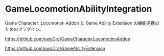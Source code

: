 # GameLocomotionAbilityIntegration
 Game Character: Locomotion Addon と Game Ability Extension の機能連携のためのプラグイン。

https://github.com/owoDra/GameCharacterLocomotionAddon

https://github.com/owoDra/GameAbilityExtension
